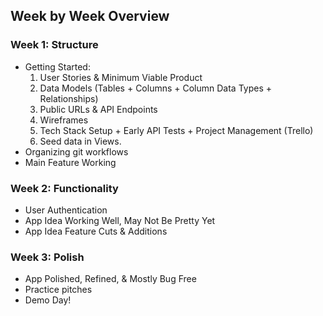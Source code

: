 ## Week by Week Overview

### Week 1: Structure
- Getting Started:
  1. User Stories & Minimum Viable Product
  2. Data Models (Tables + Columns + Column Data Types + Relationships)
  3. Public URLs & API Endpoints
  4. Wireframes
  5. Tech Stack Setup + Early API Tests + Project Management (Trello)
  6. Seed data in Views.
- Organizing git workflows 
- Main Feature Working

### Week 2: Functionality
- User Authentication
- App Idea Working Well, May Not Be Pretty Yet
- App Idea Feature Cuts & Additions


### Week 3: Polish
- App Polished, Refined, & Mostly Bug Free
- Practice pitches
- Demo Day!